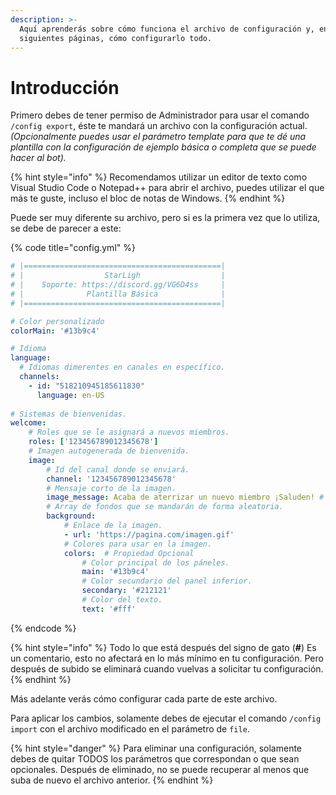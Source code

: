 ```yaml
---
description: >-
  Aquí aprenderás sobre cómo funciona el archivo de configuración y, en las
  siguientes páginas, cómo configurarlo todo.
---
```


# Introducción

Primero debes de tener permiso de Administrador para usar el comando `/config export`, éste te mandará un archivo con la configuración actual. _(Opcionalmente puedes usar el parámetro template para que te dé una plantilla con la configuración de ejemplo básica o completa que se puede hacer al bot)._

{% hint style="info" %}
Recomendamos utilizar un editor de texto como Visual Studio Code o Notepad++ para abrir el archivo, puedes utilizar el que más te guste, incluso el bloc de notas de Windows.
{% endhint %}

Puede ser muy diferente su archivo, pero si es la primera vez que lo utiliza, se debe de parecer a este:

{% code title="config.yml" %}
```yaml
# |============================================|
# |                  StarLigh                  |
# |    Soporte: https://discord.gg/VG6D4ss     |
# |              Plantilla Básica              |
# |============================================|

# Color personalizado
colorMain: '#13b9c4'

# Idioma
language:
  # Idiomas dimerentes en canales en específico.
  channels:
    - id: "518210945185611830"
      language: en-US
      
# Sistemas de bienvenidas.
welcome:
    # Roles que se le asignará a nuevos miembros.
    roles: ['123456789012345678']
    # Imagen autogenerada de bienvenida.
    image:
        # Id del canal donde se enviará.
        channel: '123456789012345678'
        # Mensaje corto de la imagen.
        image_message: Acaba de aterrizar un nuevo miembro ¡Saluden! # Propiedad Opcional
        # Array de fondos que se mandarán de forma aleatoria.
        background:
            # Enlace de la imagen.
            - url: 'https://pagina.com/imagen.gif'
            # Colores para usar en la imagen.
            colors:  # Propiedad Opcional
                # Color principal de los páneles.
                main: '#13b9c4'
                # Color secundario del panel inferior.
                secondary: '#212121'
                # Color del texto.
                text: '#fff'
```
{% endcode %}

{% hint style="info" %}
Todo lo que está después del signo de gato (**#**) Es un comentario, esto no afectará en lo más mínimo en tu configuración. Pero después de subido se eliminará cuando vuelvas a solicitar tu configuración.
{% endhint %}

Más adelante verás cómo configurar cada parte de este archivo.

Para aplicar los cambios, solamente debes de ejecutar el comando `/config import` con el archivo modificado en el parámetro de `file`.

{% hint style="danger" %}
Para eliminar una configuración, solamente debes de quitar TODOS los parámetros que correspondan o que sean opcionales. Después de eliminado, no se puede recuperar al menos que suba de nuevo el archivo anterior.
{% endhint %}

